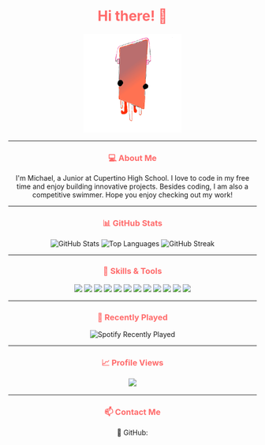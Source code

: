 <h1 align="center" style="color:#FF6B6B;">Hi there! 👋</h1>

<div align="center">
  <img height="200" src="src/image.png" />
</div>

---

<h3 align="center" style="color:#FF6B6B;">💻 About Me</h3>

<p align="center">
I'm Michael, a Junior at Cupertino High School. I love to code in my free time and enjoy building innovative projects. 
Besides coding, I am also a competitive swimmer. 
Hope you enjoy checking out my work!
</p>

---

<h3 align="center" style="color:#FF6B6B;">📊 GitHub Stats</h3>

<div align="center">
  <img src="https://github-readme-stats.vercel.app/api?username=mchuang413&show_icons=true&count_private=true&theme=coral&hide_border=true&order=1" height="160" alt="GitHub Stats"/>
  <img src="https://github-readme-stats.vercel.app/api/top-langs?username=mchuang413&layout=compact&langs_count=6&theme=coral&hide_border=true&order=2" height="160" alt="Top Languages"/>
  <img src="https://streak-stats.demolab.com?user=mchuang413&theme=coral&hide_border=true&order=3" height="160" alt="GitHub Streak"/>
</div>

---

<h3 align="center" style="color:#FF6B6B;">🚀 Skills & Tools</h3>

<div align="center">
  <img src="https://cdn.jsdelivr.net/gh/devicons/devicon/icons/javascript/javascript-original.svg" height="50"/>
  <img src="https://cdn.jsdelivr.net/gh/devicons/devicon/icons/typescript/typescript-original.svg" height="50"/>
  <img src="https://cdn.jsdelivr.net/gh/devicons/devicon/icons/react/react-original.svg" height="50"/>
  <img src="https://cdn.jsdelivr.net/gh/devicons/devicon/icons/nodejs/nodejs-original.svg" height="50"/>
  <img src="https://cdn.jsdelivr.net/gh/devicons/devicon/icons/python/python-original.svg" height="50"/>
  <img src="https://cdn.jsdelivr.net/gh/devicons/devicon/icons/java/java-original.svg" height="50"/>
  <img src="https://cdn.jsdelivr.net/gh/devicons/devicon/icons/swift/swift-original.svg" height="50"/>
  <img src="https://cdn.jsdelivr.net/gh/devicons/devicon/icons/mongodb/mongodb-original.svg" height="50"/>
  <img src="https://cdn.jsdelivr.net/gh/devicons/devicon/icons/postgresql/postgresql-original.svg" height="50"/>
  <img src="https://cdn.jsdelivr.net/gh/devicons/devicon/icons/amazonwebservices/amazonwebservices-original.svg" height="50"/>
  <img src="https://cdn.jsdelivr.net/gh/devicons/devicon/icons/xcode/xcode-original.svg" height="50"/>
  <img src="https://cdn.jsdelivr.net/gh/devicons/devicon/icons/vscode/vscode-original.svg" height="50"/>
</div>

---

<h3 align="center" style="color:#FF6B6B;">🎵 Recently Played</h3>

<div align="center">
  <img src="https://spotify-recently-played-readme.vercel.app/api?count=5&theme=coral" alt="Spotify Recently Played" />
</div>

---

<h3 align="center" style="color:#FF6B6B;">📈 Profile Views</h3>

<div align="center">
  <img src="https://profile-counter.glitch.me/mchuang413/count.svg" />
</div>

---

<h3 align="center" style="color:#FF6B6B;">📫 Contact Me</h3>

<p align="center">
🔗 GitHub: <a href="https://github.com/mchuang413" style="color:#FF6B6B
